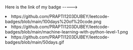 <p>Here is the link of my badge ----->
<li>https://github.com/PRAPTI1203DUBEY/leetcode-badges/blob/main/100days%20of%20code.png
  <li>
    https://github.com/PRAPTI1203DUBEY/leetcode-badges/blob/main/machine-learning-with-python-level-1.png
    </li>
</li>
<li>
  https://github.com/PRAPTI1203DUBEY/leetcode-badges/blob/main/50days.gif
</li></p>
